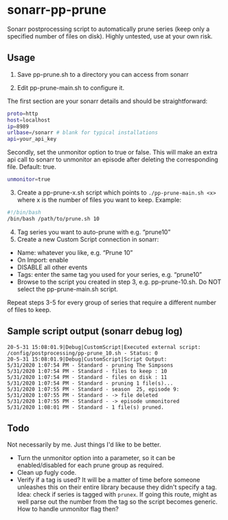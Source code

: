 # sonarr-pp-prune
Sonarr postprocessing script to automatically prune series (keep only a specified number of files on disk).
Highly untested, use at your own risk.

## Usage

1. Save pp-prune.sh to a directory you can access from sonarr

2. Edit pp-prune-main.sh to configure it.

The first section are your sonarr details and should be straightforward:
```bash
proto=http
host=localhost
ip=8989
urlbase=/sonarr # blank for typical installations
api=your_api_key
```
Secondly, set the unmonitor option to true or false. This will make an extra api call to sonarr to unmonitor an episode after deleting the corresponding file. Default: true.
```bash
unmonitor=true
```

3. Create a pp-prune-x.sh script which points to `./pp-prune-main.sh <x>` where x is the number of files you want to keep. Example:
```bash
#!/bin/bash
/bin/bash /path/to/prune.sh 10
```
4. Tag series you want to auto-prune with e.g. “prune10”
5. Create a new Custom Script connection in sonarr:  
  - Name: whatever you like, e.g. “Prune 10”
  - On Import: enable
  - DISABLE all other events
  - Tags: enter the same tag you used for your series, e.g. “prune10”
  - Browse to the script you created in step 3, e.g. pp-prune-10.sh. Do NOT select the pp-prune-main.sh script.
  
Repeat steps 3-5 for every group of series that require a different number of files to keep.

## Sample script output (sonarr debug log)

```
20-5-31 15:08:01.9|Debug|CustomScript|Executed external script: /config/postprocessing/pp-prune_10.sh - Status: 0
20-5-31 15:08:01.9|Debug|CustomScript|Script Output: 
5/31/2020 1:07:54 PM - Standard - pruning The Simpsons
5/31/2020 1:07:54 PM - Standard - files to keep : 10
5/31/2020 1:07:54 PM - Standard - files on disk : 11
5/31/2020 1:07:54 PM - Standard - pruning 1 file(s)...
5/31/2020 1:07:55 PM - Standard - season  25, episode 9:
5/31/2020 1:07:55 PM - Standard - -> file deleted
5/31/2020 1:07:55 PM - Standard - -> episode unmonitored
5/31/2020 1:08:01 PM - Standard - 1 file(s) pruned.
```

## Todo

Not necessarily by me. Just things I'd like to be better.
- Turn the unmonitor option into a parameter, so it can be enabled/disabled for each prune group as required.
- Clean up fugly code.
- Verify if a tag is used? It will be a matter of time before someone unleashes this on their entire library because they didn't specify a tag. Idea: check if series is tagged with `prunex`. If going this route, might as well parse out the number from the tag so the script becomes generic. How to handle unmonitor flag then?
